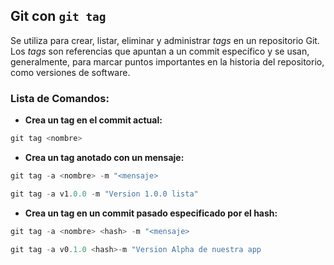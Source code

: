 ## **Git con `git tag`**
Se utiliza para crear, listar, eliminar y administrar _tags_ en un repositorio Git. Los _tags_ son referencias que apuntan a un commit específico y se usan, generalmente, para marcar puntos importantes en la historia del repositorio, como versiones de software.
### Lista de Comandos:
* **Crea un tag en el commit actual:**
```powershell
git tag <nombre>
```
* **Crea un tag anotado con un mensaje:**
```powershell
git tag -a <nombre> -m "<mensaje>
```
```powershell
git tag -a v1.0.0 -m "Version 1.0.0 lista"
```
* **Crea un tag en un commit pasado especificado por el hash:**
```powershell
git tag -a <nombre> <hash> -m "<mensaje>
```
```powershell
git tag -a v0.1.0 <hash>-m "Version Alpha de nuestra app
```


